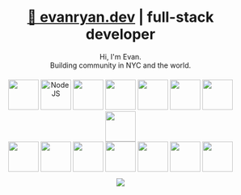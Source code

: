 <div "display:flex">
<h1 align="center"><a href="https://evanryan.dev">📖 evanryan.dev</a> | full-stack developer</h1>
</div>

<div align="center">
  Hi, I'm Evan.
</div>
<div align="center">
  Building community in NYC and the world.
</div>

<div style="height:20px">&nbsp;</div>

<!--
  <p style="font-size:30px;font-weight:500"> </p>
- 👋 Hi, I’m Evan, a fullstack developer working out of New York City
- 👀 I’m interested in building projects and community
- 💞️ I’m looking to collaborate on fun and original web apps
- 🐷 View my portfolio at [evanryan.dev](https://evanryan.dev)
- 📫 Reach me on [LinkedIn](https://www.linkedin.com/in/evan-ryan-dev/), or evan Ⓐ evanryan • dev
-->

<!---
evanhundred/evanhundred is a ✨ special ✨ repository because its `README.md` (this file) appears on your GitHub profile.
You can click the Preview link to take a look at your changes.
--->

<!---
TODO: detect presence of light or dark mode, and display badge with appropriate color scheme
--->


<div align="center">
<div>
  <img src="https://cdn.jsdelivr.net/gh/devicons/devicon/icons/javascript/javascript-original.svg" width="60" />
  <img src="https://cdn.jsdelivr.net/gh/devicons/devicon/icons/nodejs/nodejs-original.svg" alt="NodeJS" width="60" />
  <img src="https://cdn.jsdelivr.net/gh/devicons/devicon/icons/postgresql/postgresql-original.svg" width="60" />
  <img src="https://cdn.jsdelivr.net/gh/devicons/devicon/icons/ruby/ruby-original.svg" width="60"/>
  <img src="https://cdn.jsdelivr.net/gh/devicons/devicon/icons/rails/rails-original-wordmark.svg" width="60" />
  <img src="https://cdn.jsdelivr.net/gh/devicons/devicon/icons/react/react-original.svg" width="60"/>
  <img src="https://cdn.jsdelivr.net/gh/devicons/devicon/icons/redux/redux-original.svg" width="60"/>
  <img src="https://cdn.jsdelivr.net/gh/devicons/devicon/icons/mongodb/mongodb-original.svg" width="60"/>
</div>
<div>
  <img src="https://cdn.jsdelivr.net/gh/devicons/devicon/icons/amazonwebservices/amazonwebservices-original.svg" width="60"/>
  <img src="https://cdn.jsdelivr.net/gh/devicons/devicon/icons/html5/html5-original.svg" width="60"/>
  <img src="https://cdn.jsdelivr.net/gh/devicons/devicon/icons/css3/css3-original.svg" width="60"/>
  <img src="https://cdn.jsdelivr.net/gh/devicons/devicon/icons/sass/sass-original.svg" width="60"/>
  <img src="https://cdn.jsdelivr.net/gh/devicons/devicon/icons/git/git-original.svg" width="60"/>
  <img src="https://cdn.jsdelivr.net/gh/devicons/devicon/icons/docker/docker-original.svg" width="60"/>
  <img src="https://cdn.jsdelivr.net/gh/devicons/devicon/icons/bash/bash-original.svg" width="60"/>
</div>
<!--
<figure><img style="border-radius:4px;width:500px" src="https://wakatime.com/share/@0dd08ff7-b57e-4827-bdfc-279693df8d92/14ed1254-1eb8-4fc3-aa2b-59a4ac2446d2.svg"></img></figure>
-->
<div style="height:10px">&nbsp;</div>
<div>
<a href="https://wakatime.com"><img  src="https://wakatime.com/share/@evan100/7c453842-5986-41ce-bf2a-678ed31bbe25.png" /></a>
</div>
</div>
<!---
`(e) 050123`
--->
